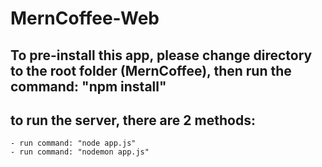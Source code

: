 # MernCoffee-Web
 
## To pre-install this app, please change directory to the root folder (MernCoffee), then run the command: "npm install"

## to run the server, there are 2 methods:
    - run command: "node app.js"
    - run command: "nodemon app.js"
